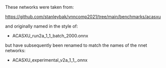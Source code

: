 These networks were taken from:

https://github.com/stanleybak/vnncomp2021/tree/main/benchmarks/acasxu

and originally named in the style of:

- ACASXU_run2a_1_1_batch_2000.onnx

but have subsequently been renamed to match the names of the nnet networks:

- ACASXU_experimental_v2a_1_1_.onnx